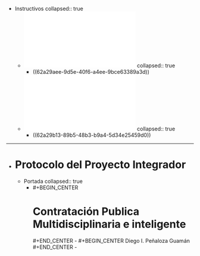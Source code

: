 - Instructivos
  collapsed:: true
	- ![Instructivo-General-Para-Modalidad-de-Titulacin--Abril-2017.pdf](../assets/Instructivo-General-Para-Modalidad-de-Titulacin--Abril-2017_1654823325948_0.pdf)
	  collapsed:: true
		- ((62a29aee-9d5e-40f6-a4ee-9bce63389a3d))
	- ![Instructivo-de-Titulacin-FCEA--20-diciembre-2021.pdf](../assets/Instructivo-de-Titulacin-FCEA--20-diciembre-2021_1654823450541_0.pdf)
	  collapsed:: true
		- ((62a29b13-89b5-48b3-b9a4-5d34e25459d0))
- ---
- # Protocolo del Proyecto Integrador
	- Portada
	  collapsed:: true
		- #+BEGIN_CENTER
		  <h1> Contratación Publica Multidisciplinaria e inteligente </h1>
		  #+END_CENTER
			- #+BEGIN_CENTER
			   Diego  I. Peñaloza Guamán
			  #+END_CENTER
			-